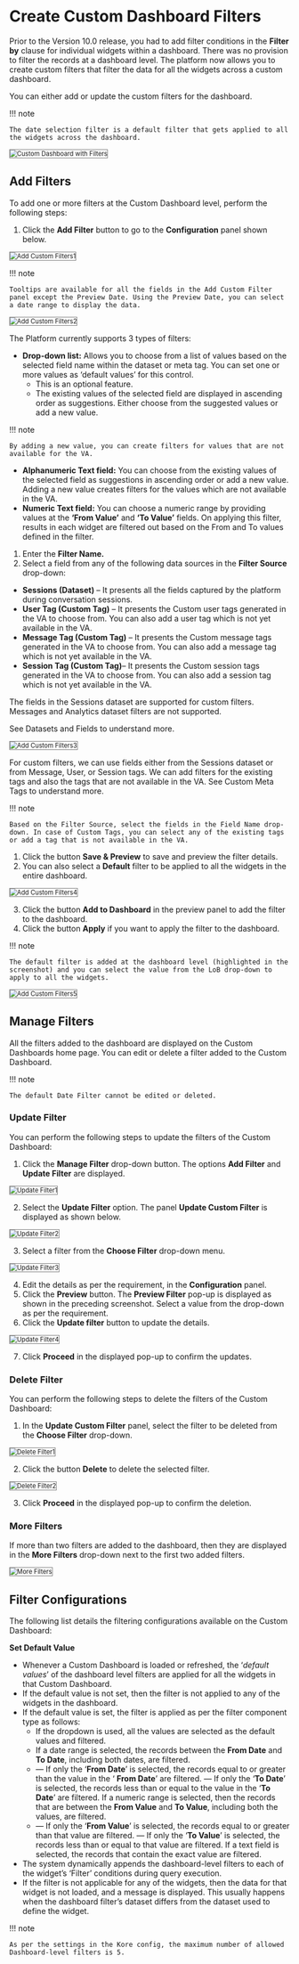 # **Create Custom Dashboard Filters**

Prior to the Version 10.0 release, you had to add filter conditions in the **Filter by** clause for individual widgets within a dashboard. There was no provision to filter the records at a dashboard level. The platform now allows you to create custom filters that filter the data for all the widgets across a custom dashboard.

You can either add or update the custom filters for the dashboard.

!!! note

    The date selection filter is a default filter that gets applied to all the widgets across the dashboard.

<img src="../images/custom-dashboard-with-filters.png" alt="Custom Dashboard with Filters" title="Custom Dashboard with Filters" style="border: 1px solid gray; zoom:80%;">

## Add Filters

To add one or more filters at the Custom Dashboard level, perform the following steps:


1. Click the **Add Filter** button to go to the **Configuration** panel shown below.

<img src="../images/add-custom-filters1.png" alt="Add Custom Filters1" title="Add Custom Filters1" style="border: 1px solid gray; zoom:80%;">


!!! note

    Tooltips are available for all the fields in the Add Custom Filter panel except the Preview Date. Using the Preview Date, you can select a date range to display the data.


<img src="../images/add-custom-filters2.png" alt="Add Custom Filters2" title="Add Custom Filters2" style="border: 1px solid gray; zoom:80%;">


The Platform currently supports 3 types of filters:

* **Drop-down list:** Allows you to choose from a list of values based on the selected field name within the dataset or meta tag. You can set one or more values as ‘default values’ for this control.
    * This is an optional feature.
    * The existing values of the selected field are displayed in ascending order as suggestions. Either choose from the suggested values or add a new value.


!!! note

    By adding a new value, you can create filters for values that are not available for the VA.

* **Alphanumeric Text field:** You can choose from the existing values of the selected field as suggestions in ascending order or add a new value. Adding a new value creates filters for the values which are not available in the VA.
* **Numeric Text field:** You can choose a numeric range by providing values at the **‘From Value’** and **‘To Value’** fields. On applying this filter, results in each widget are filtered out based on the From and To values defined in the filter.
1. Enter the **Filter Name.**
2. Select a field from any of the following data sources in the **Filter Source** drop-down:
* **Sessions (Dataset)** – It presents all the fields captured by the platform during conversation sessions.
* **User Tag (Custom Tag)** – It presents the Custom user tags generated in the VA to choose from. You can also add a user tag which is not yet available in the VA.
* **Message Tag (Custom Tag)** – It presents the Custom message tags generated in the VA to choose from. You can also add a message tag which is not yet available in the VA.
* **Session Tag (Custom Tag)**– It presents the Custom session tags generated in the VA to choose from. You can also add a session tag which is not yet available in the VA.

The fields in the Sessions dataset are supported for custom filters. Messages and Analytics dataset filters are not supported.

See Datasets and Fields to understand more.

<img src="../images/add-custom-filters3.png" alt="Add Custom Filters3" title="Add Custom Filters3" style="border: 1px solid gray; zoom:80%;">   

For custom filters, we can use fields either from the Sessions dataset or from Message, User, or Session tags. We can add filters for the existing tags and also the tags that are not available in the VA. See Custom Meta Tags to understand more.

!!! note

    Based on the Filter Source, select the fields in the Field Name drop-down. In case of Custom Tags, you can select any of the existing tags or add a tag that is not available in the VA.

1. Click the button **Save & Preview** to save and preview the filter details.
2. You can also select a **Default** filter to be applied to all the widgets in the entire dashboard.

<img src="../images/add-custom-filters4.png" alt="Add Custom Filters4" title="Add Custom Filters4" style="border: 1px solid gray; zoom:80%;">    

3. Click the button **Add to Dashboard** in the preview panel to add the filter to the dashboard.
4. Click the button **Apply** if you want to apply the filter to the dashboard.

!!! note

    The default filter is added at the dashboard level (highlighted in the screenshot) and you can select the value from the LoB drop-down to apply to all the widgets.

<img src="../images/add-custom-filters5.png" alt="Add Custom Filters5" title="Add Custom Filters5" style="border: 1px solid gray; zoom:80%;"> 
    

## Manage Filters

All the filters added to the dashboard are displayed on the Custom Dashboards home page. You can edit or delete a filter added to the Custom Dashboard.

!!! note

    The default Date Filter cannot be edited or deleted.


### Update Filter

You can perform the following steps to update the filters of the Custom Dashboard:



1. Click the **Manage Filter** drop-down button. The options **Add Filter** and **Update Filter** are displayed.
<img src="../images/update-filter1.png" alt="Update Filter1" title="Update Filter1" style="border: 1px solid gray; zoom:80%;"> 


2. Select the **Update Filter** option. The panel **Update Custom Filter** is displayed as shown below.
<img src="../images/update-filter2.png" alt="Update Filter2" title="Update Filter2" style="border: 1px solid gray; zoom:80%;"> 


3. Select a filter from the **Choose Filter** drop-down menu.
<img src="../images/update-filter3.png" alt="Update Filter3" title="Update Filter3" style="border: 1px solid gray; zoom:80%;"> 


4. Edit the details as per the requirement, in the **Configuration** panel.
5. Click the **Preview** button. The **Preview Filter** pop-up is displayed as shown in the preceding screenshot. Select a value from the drop-down as per the requirement.
6. Click the **Update filter** button to update the details.

<img src="../images/update-filter4.png" alt="Update Filter4" title="Update Filter4" style="border: 1px solid gray; zoom:80%;">    


7. Click **Proceed** in the displayed pop-up to confirm the updates.


### Delete Filter

You can perform the following steps to delete the filters of the Custom Dashboard:



1. In the **Update Custom Filter** panel, select the filter to be deleted from the **Choose Filter** drop-down.

<img src="../images/delete-filter1.png" alt="Delete Filter1" title="Delete Filter1" style="border: 1px solid gray; zoom:80%;"> 


2. Click the button **Delete** to delete the selected filter.

<img src="../images/delete-filter2.png" alt="Delete Filter2" title="Delete Filter2" style="border: 1px solid gray; zoom:80%;">


3. Click **Proceed** in the displayed pop-up to confirm the deletion.


### More Filters

If more than two filters are added to the dashboard, then they are displayed in the **More Filters** drop-down next to the first two added filters.

<img src="../images/more-filters.png" alt="More Filters" title="Delete Filter1" style="border: 1px solid gray; zoom:80%;">


## Filter Configurations

The following list details the filtering configurations available on the Custom Dashboard:

**Set Default Value**

* Whenever a Custom Dashboard is loaded or refreshed, the ‘_default values_’ of the dashboard level filters are applied for all the widgets in that Custom Dashboard.
* If the default value is not set, then the filter is not applied to any of the widgets in the dashboard.
* If the default value is set, the filter is applied as per the filter component type as follows:
    * If the dropdown is used, all the values are selected as the default values and filtered.
    * If a date range is selected, the records between the **From Date** and **To Date**, including both dates, are filtered.
    * — If only the ‘**From Date**’ is selected, the records equal to or greater than the value in the ‘ **From Date**’ are filtered.
— If only the ‘**To Date**’ is selected, the records less than or equal to the value in the ‘**To Date**’ are filtered. If a numeric range is selected, then the records that are between the **From Value** and **To Value**, including both the values, are filtered.
    * — If only the ‘**From Value**’ is selected, the records equal to or greater than that value are filtered.
— If only the ‘**To Value**’ is selected, the records less than or equal to that value are filtered. If a text field is selected, the records that contain the exact value are filtered.
* The system dynamically appends the dashboard-level filters to each of the widget’s ‘Filter’ conditions during query execution.
* If the filter is not applicable for any of the widgets, then the data for that widget is not loaded, and a message is displayed. This usually happens when the dashboard filter’s dataset differs from the dataset used to define the widget.

!!! note

    As per the settings in the Kore config, the maximum number of allowed Dashboard-level filters is 5.
